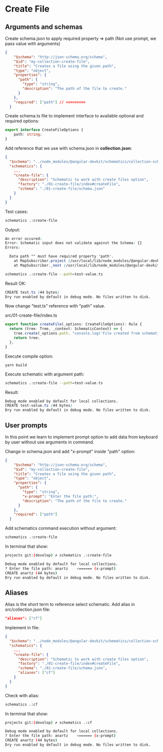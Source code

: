 # Create File

## Arguments and schemas

Create schema.json to apply required property => path
(Not use prompt, we pass value with arguments)
```json
{
    "$schema": "http://json-schema.org/schema",
    "$id": "my-collection-create-file",
    "title": "Creates a file using the given path",
    "type": "object",
    "properties": {
      "path": {
        "type": "string",
        "description": "The path of the file to create."
      }
    },
    "required": ["path"] // <========
  }
```

Create schema.ts file to implement interface to available optional and required options:
```typescript
export interface CreateFileOptions {
    path: string;
}
```

Add reference that we use with schema.json in **collection.json**:

```json
{
  "$schema": "../node_modules/@angular-devkit/schematics/collection-schema.json",
  "schematics": {
    ...
    "create-file": {
      "description": "Schematic to work with create files option",
      "factory": "./01-create-file/index#createFile",
      "schema": "./01-create-file/schema.json"
    }
  }
}
```

Test cases:

```bash
schematics .:create-file
```
Output:
```css
An error occured:
Error: Schematic input does not validate against the Schema: {}
Errors:

  Data path "" must have required property 'path'.
    at MapSubscriber.project (/usr/local/lib/node_modules/@angular-devkit/schematics-cli/node_modules/@angular-devkit/schematics/tools/schema-option-transform.js:30:27)
    at MapSubscriber._next (/usr/local/lib/node_modules/@angular-devkit/schematics-cli/node_modules/rxjs/internal/operators/map.js:49:35)
```

```bash
schematics .:create-file --path=test-value.ts
```

Result OK:
```css
CREATE test.ts (44 bytes)
Dry run enabled by default in debug mode. No files written to disk.
```

Now change "test.ts" reference with "path" value.

src/01-create-file/index.ts

```typescript
export function createFile(_options: CreateFileOptions): Rule {
  return (tree: Tree, _context: SchematicContext) => {
    tree.create(_options.path, "console.log('File created from schematic!');");
    return tree;
  };
}
```
Execute compile option:
```
yarn build
```

Execute schematic with argument path:

```bash
schematics .:create-file --path=test-value.ts
```
Result:

```css
Debug mode enabled by default for local collections.
CREATE test-value.ts (44 bytes)
Dry run enabled by default in debug mode. No files written to disk.
```

## User prompts

In this point we learn to implement prompt option to add data from keyboard by user without use arguments in command.

Change in schema.json and add "x-prompt" inside "path" option:

```json
{
    "$schema": "http://json-schema.org/schema",
    "$id": "my-collection-create-file",
    "title": "Creates a file using the given path",
    "type": "object",
    "properties": {
      "path": {
        "type": "string",
        "x-prompt": "Enter the file path:",
        "description": "The path of the file to create."
      }
    },
    "required": ["path"]
  }
```

Add schematics command execution without argument:

```bash
schematics .:create-file
```
In terminal that show:
```bash
projects git:(develop) ✗ schematics .:create-file

Debug mode enabled by default for local collections.
? Enter the file path: anartz    <====== (x-prompt)
CREATE anartz (44 bytes)
Dry run enabled by default in debug mode. No files written to disk.
```

## Aliases

Alias is the short term to reference select schematic. Add alias in src/collection.json file:

```json
"aliases": ["cf"]
```

Implement in file:
```json
{
  "$schema": "../node_modules/@angular-devkit/schematics/collection-schema.json",
  "schematics": {
    ...
    "create-file": {
      "description": "Schematic to work with create files option",
      "factory": "./01-create-file/index#createFile",
      "schema": "./01-create-file/schema.json",
      "aliases": ["cf"]
    }
  }
}
```

Check with alias:

```bash
schematics .:cf
```
In terminal that show:
```bash
projects git:(develop) ✗ schematics .:cf

Debug mode enabled by default for local collections.
? Enter the file path: anartz    <====== (x-prompt)
CREATE anartz (44 bytes)
Dry run enabled by default in debug mode. No files written to disk.
```